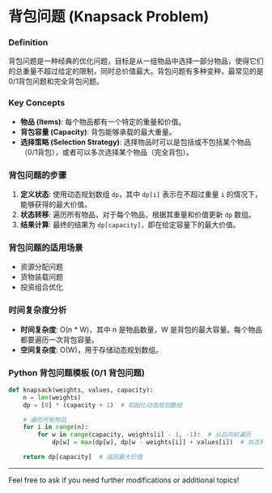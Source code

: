 # 背包问题 (Knapsack Problem)

### Definition
背包问题是一种经典的优化问题，目标是从一组物品中选择一部分物品，使得它们的总重量不超过给定的限制，同时总价值最大。背包问题有多种变种，最常见的是0/1背包问题和完全背包问题。

### Key Concepts
- **物品 (Items)**: 每个物品都有一个特定的重量和价值。
- **背包容量 (Capacity)**: 背包能够承载的最大重量。
- **选择策略 (Selection Strategy)**: 选择物品时可以是包括或不包括某个物品（0/1背包），或者可以多次选择某个物品（完全背包）。

### 背包问题的步骤
1. **定义状态**: 使用动态规划数组 `dp`，其中 `dp[i]` 表示在不超过重量 `i` 的情况下，能够获得的最大价值。
2. **状态转移**: 遍历所有物品，对于每个物品，根据其重量和价值更新 `dp` 数组。
3. **结果计算**: 最终的结果为 `dp[capacity]`，即在给定容量下的最大价值。

### 背包问题的适用场景
- 资源分配问题
- 货物装载问题
- 投资组合优化

### 时间复杂度分析
- **时间复杂度**: O(n * W)，其中 n 是物品数量，W 是背包的最大容量。每个物品都要遍历一次背包容量。
- **空间复杂度**: O(W)，用于存储动态规划数组。

### Python 背包问题模板 (0/1 背包问题)
```python
def knapsack(weights, values, capacity):
    n = len(weights)
    dp = [0] * (capacity + 1)  # 初始化动态规划数组

    # 遍历所有物品
    for i in range(n):
        for w in range(capacity, weights[i] - 1, -1):  # 从后向前遍历
            dp[w] = max(dp[w], dp[w - weights[i]] + values[i])  # 状态转移

    return dp[capacity]  # 返回最大价值
```

---

Feel free to ask if you need further modifications or additional topics!
